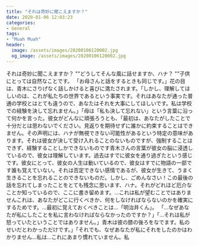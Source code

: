 ```yaml
---
title: "それは奇妙に聞こえますか？"
date: 2020-01-06 12:03:23
categories:
- General
tags:
- "Muah Muah"
header:
  image: /assets/images/20200106120002.jpg
  og_image: /assets/images/20200106120002.jpg
---
```


それは奇妙に聞こえますか？ &quot;&quot;どうしてそんな風に話せますか、ハナ？ &quot;&quot;子供にとっては自然なことです。 「お母さんと話をするときも同じです。」花の目は、青木にさりげなく話しかけると喜びに満たされます。「しかし、理解してほしいのは、これが私たちの世界であるという事実です。それはあなたが通った普通の学校とはとても違うので、あなたはそれを大事にしてほしいです。私は学校での経験を決して忘れません。」「母は「私も決して忘れない」という言葉に沿って何かを言った。彼女がどんなに頑張ろうとも、「最初は、あなたがしたことで十分だとは思わないでください。見返りを期待せずに誰かに約束することはできません。その声明には、ハナが無視できない可能性があるという特定の意味があります。それは彼女が決して受け入れることのないものですが、強制することはできず、経験することしかできないものです青木さんの言葉が彼女の脳に浸透しているので、彼女は理解しています。過去はすでに彼女を通り過ぎたという感じです。彼女にとって、彼女の人生は動いているので、彼女はすでに物語の一部です誰も覚えていない。それは否定できない感情であるが、彼女が生きて、うまく生きることを忘れることのできないものだ。しかし、ごめんなさい！この最後の話を忘れてしまったことをとても残念に思います、ハナ。それがどれほど厄介なことか知っているので、ここに書き留めます。…これは私が望むことではありませんこれは、あなたがどこに行くべきか、何をしなければならないのかを確実にするためです。…最初に覚えておくべきことは…「明治井くん」。 「…なぜあなたが私にしたことを私に言わなければならなかったのですか？」「…それは私が怒っていたということではありません。」青木は彼の膝の後ろをなでます。私のせいだとわかっただけです。」「それでも、なぜあなたが私にそれをしたのかはわかりません…私は…これにあまり慣れていません。私
